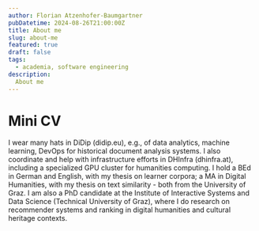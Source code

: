 ```yaml
---
author: Florian Atzenhofer-Baumgartner
pubDatetime: 2024-08-26T21:00:00Z
title: About me
slug: about-me
featured: true
draft: false
tags:
  - academia, software engineering
description:
  About me
---
```


# Mini CV
I wear many hats in DiDip (didip.eu), e.g., of data analytics, machine learning, DevOps for historical document analysis systems. I also coordinate and help with infrastructure efforts in DHInfra (dhinfra.at), including a specialized GPU cluster for humanities computing. I hold a BEd in German and English, with my thesis on learner corpora; a MA in Digital Humanities, with my thesis on text similarity - both from the University of Graz. I am also a PhD candidate at the Institute of Interactive Systems and Data Science (Technical University of Graz), where I do research on recommender systems and ranking in digital humanities and cultural heritage contexts.